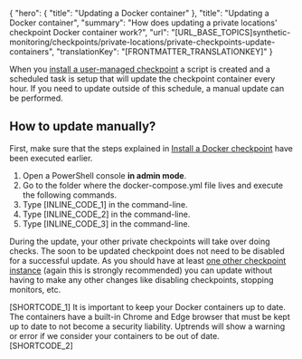 {
  "hero": {
    "title": "Updating a Docker container"
  },
  "title": "Updating a Docker container",
  "summary": "How does updating a private locations' checkpoint Docker container work?",
  "url": "[URL_BASE_TOPICS]synthetic-monitoring/checkpoints/private-locations/private-checkpoints-update-containers",
  "translationKey": "[FRONTMATTER_TRANSLATIONKEY]"
}

When you [install a user-managed checkpoint]([LINK_URL_1]) a script is created and a scheduled task is setup that will update the checkpoint container every hour. If you need to update outside of this schedule, a manual update can be performed.

## How to update manually?

First, make sure that the steps explained in [Install a Docker checkpoint]([LINK_URL_2]) have been executed earlier.

1. Open a PowerShell console **in admin mode**. 
2. Go to the folder where the docker-compose.yml file lives and execute the following commands.
3. Type [INLINE_CODE_1] in the command-line. 
4. Type [INLINE_CODE_2] in the command-line. 
5. Type [INLINE_CODE_3] in the command-line.

During the update, your other private checkpoints will take over doing checks. The soon to be updated checkpoint does not need to be disabled for a successful update. As you should have at least [one other checkpoint instance]([LINK_URL_3]) (again this is strongly recommended) you can update without having to make any other changes like disabling checkpoints, stopping monitors, etc.

[SHORTCODE_1]
It is important to keep your Docker containers up to date. The containers have a built-in Chrome and Edge browser that must be kept up to date to not become a security liability.
Uptrends will show a warning or error if we consider your containers to be out of date.  
[SHORTCODE_2]
